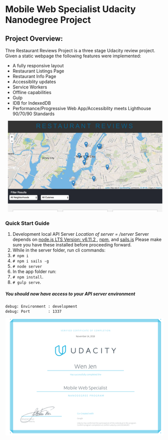 # Mobile Web Specialist Udacity Nanodegree Project


## Project Overview:

Thre Restaurant Reviews Project is a three stage Udacity review project. Given a static webpage the following features were implemented:  

* A fully responsive layout
* Restaurant Listings Page
* Restaurant Info Page
* Accessiblity updates
* Service Workers
* Offline capabilities
* Gulp
* IDB for IndexedDB
* Performance/Progressive Web App/Accessiblity meets Lighthouse 90/70/90 Standards

![restaurant-review-app](RR-screenshot.png)

### Quick Start Guide
1. Development local API Server
_Location of server = /server_
Server depends on [node.js LTS Version: v6.11.2 ](https://nodejs.org/en/download/), [npm](https://www.npmjs.com/get-npm), and [sails.js](http://sailsjs.com/)
Please make sure you have these installed before proceeding forward.
2. While in the server folder, run cli commands:
3. `# npm i`
4. `# npm i sails -g`
5. `# node server`
6. In the app folder run:
7. `# npm install`.
8. `# gulp serve`.




##### You should now have access to your API server environment
	debug: Environment : development
	debug: Port        : 1337




![Completion Certificate](ud-fend-cert.png)


